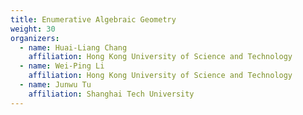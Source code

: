 ```yaml
---
title: Enumerative Algebraic Geometry
weight: 30
organizers:
  - name: Huai-Liang Chang
    affiliation: Hong Kong University of Science and Technology
  - name: Wei-Ping Li
    affiliation: Hong Kong University of Science and Technology
  - name: Junwu Tu
    affiliation: Shanghai Tech University
---
```

